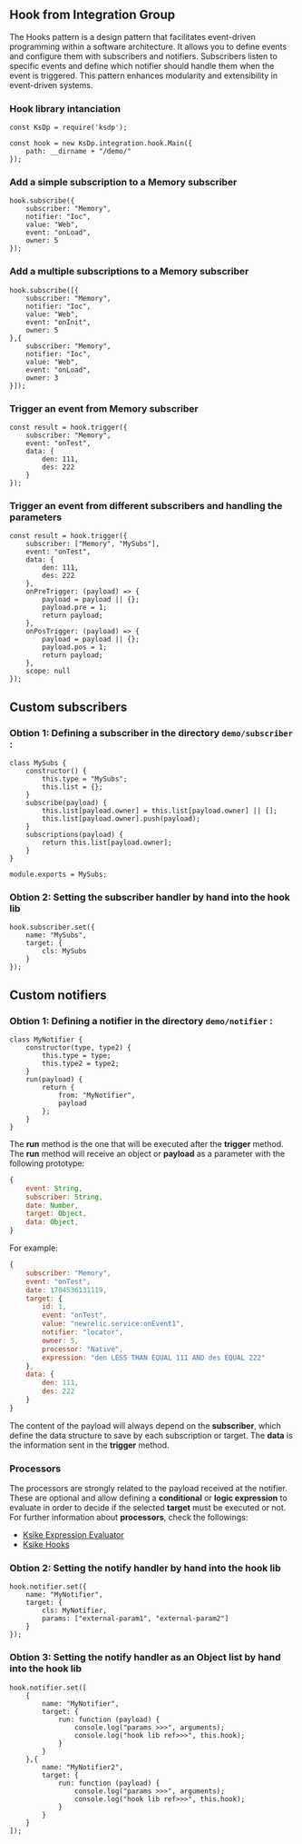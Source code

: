 ## Hook from Integration Group 
The Hooks pattern is a design pattern that facilitates event-driven programming within a software architecture. It allows you to define events and configure them with subscribers and notifiers. Subscribers listen to specific events and define which notifier should handle them when the event is triggered. This pattern enhances modularity and extensibility in event-driven systems.


### Hook library intanciation
```Js
const KsDp = require('ksdp');

const hook = new KsDp.integration.hook.Main({     
    path: __dirname + "/demo/"
});
```

### Add a simple subscription to a Memory subscriber 
```Js
hook.subscribe({
    subscriber: "Memory",
    notifier: "Ioc",
    value: "Web",
    event: "onLoad",
    owner: 5
});
```

### Add a multiple subscriptions to a Memory subscriber 
```Js
hook.subscribe([{
    subscriber: "Memory",
    notifier: "Ioc",
    value: "Web",
    event: "onInit",
    owner: 5
},{
    subscriber: "Memory",
    notifier: "Ioc",
    value: "Web",
    event: "onLoad",
    owner: 3
}]);
```

### Trigger an event from Memory subscriber
```Js
const result = hook.trigger({
	subscriber: "Memory",
	event: "onTest",
	data: {
		den: 111,
		des: 222
	}
});
```

### Trigger an event from different subscribers and handling the parameters
```Js
const result = hook.trigger({
	subscriber: ["Memory", "MySubs"],
	event: "onTest",
	data: {
		den: 111,
		des: 222
	},
	onPreTrigger: (payload) => {
		payload = payload || {};
		payload.pre = 1;
		return payload;
	},
	onPosTrigger: (payload) => {
		payload = payload || {};
		payload.pos = 1;
		return payload;
	},
	scope: null
});
```

## Custom subscribers

### Obtion 1: Defining a subscriber in the directory ```demo/subscriber``` : 
```Js
class MySubs {
    constructor() {
        this.type = "MySubs";
        this.list = {};
    }
    subscribe(payload) {
        this.list[payload.owner] = this.list[payload.owner] || [];
        this.list[payload.owner].push(payload);
    }
    subscriptions(payload) {
        return this.list[payload.owner];
    }
}

module.exports = MySubs;
```

### Obtion 2: Setting the subscriber handler by hand into the hook lib

```Js
hook.subscriber.set({
	name: "MySubs",
	target: {
		cls: MySubs
	}
});
```


## Custom notifiers

### Obtion 1: Defining a notifier in the directory ```demo/notifier``` : 
```Js
class MyNotifier {
	constructor(type, type2) {
		this.type = type;
		this.type2 = type2;
	}
	run(payload) {
		return {
			from: "MyNotifier",
			payload
		};
	}
}
```
The **run** method is the one that will be executed after the **trigger** method. The **run** method will receive an object or **payload** as a parameter with the following prototype:   

```js
{
	event: String,
	subscriber: String,
	date: Number,
	target: Object,
	data: Object, 
}
```
For example:

```js
{
	subscriber: "Memory",
	event: "onTest",
	date: 1704536131119,
	target: {
		id: 1,
		event: "onTest",
		value: "newrelic.service:onEvent1",
		notifier: "locator",
		owner: 5,
		processor: "Native",
		expression: "den LESS THAN EQUAL 111 AND des EQUAL 222"
	},
	data: {
		den: 111,
		des: 222
	}
}
```
The content of the payload will always depend on the **subscriber**, which define the data structure to save by each subscription or target. The **data** is the information sent in the **trigger** method. 

### Processors
The processors are strongly related to the payload received at the notifier. These are optional and allow defining a **conditional** or **logic expression** to evaluate in order to decide if the selected **target** must be executed or not. For further information about **processors**, check the followings:
- [Ksike Expression Evaluator](https://github.com/ameksike/kseval)  
- [Ksike Hooks](https://github.com/ameksike/kshook)


### Obtion 2: Setting the notify handler by hand into the hook lib

```Js
hook.notifier.set({
	name: "MyNotifier",
	target: {
		cls: MyNotifier,
		params: ["external-param1", "external-param2"]
	}
});
```

### Obtion 3: Setting the notify handler as an Object list by hand into the hook lib

```Js
hook.notifier.set([
	{
		name: "MyNotifier",
		target: {
			run: function (payload) {
				console.log("params >>>", arguments);
				console.log("hook lib ref>>>", this.hook);
			}
		}
	},{
		name: "MyNotifier2",
		target: {
			run: function (payload) {
				console.log("params >>>", arguments);
				console.log("hook lib ref>>>", this.hook);
			}
		}
	}
]);
```


